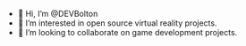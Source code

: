 - 👋 Hi, I’m @DEVBolton
- 👀 I’m interested in open source virtual reality projects.
- 💞️ I’m looking to collaborate on game development projects.

<!---
DJJBolton/DJJBolton is a ✨ special ✨ repository because its `README.md` (this file) appears on your GitHub profile.
You can click the Preview link to take a look at your changes.
--->
